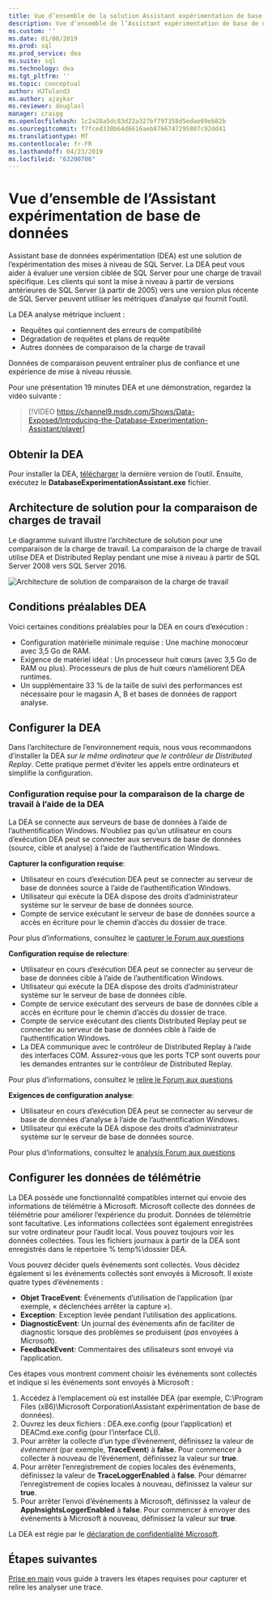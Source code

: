 ```yaml
---
title: Vue d’ensemble de la solution Assistant expérimentation de base de données pour SQL Server met à niveau
description: Vue d’ensemble de l’Assistant expérimentation de base de données
ms.custom: ''
ms.date: 01/08/2019
ms.prod: sql
ms.prod_service: dea
ms.suite: sql
ms.technology: dea
ms.tgt_pltfrm: ''
ms.topic: conceptual
author: HJToland3
ms.author: ajaykar
ms.reviewer: douglasl
manager: craigg
ms.openlocfilehash: 1c2a28a5dc83d22a327bf797358d5edae69eb82b
ms.sourcegitcommit: f7fced330b64d6616aeb8766747295807c92dd41
ms.translationtype: MT
ms.contentlocale: fr-FR
ms.lasthandoff: 04/23/2019
ms.locfileid: "63200706"
---
```

# <a name="overview-of-database-experimentation-assistant"></a>Vue d’ensemble de l’Assistant expérimentation de base de données

Assistant base de données expérimentation (DEA) est une solution de l’expérimentation des mises à niveau de SQL Server. La DEA peut vous aider à évaluer une version ciblée de SQL Server pour une charge de travail spécifique. Les clients qui sont la mise à niveau à partir de versions antérieures de SQL Server (à partir de 2005) vers une version plus récente de SQL Server peuvent utiliser les métriques d’analyse qui fournit l’outil. 

La DEA analyse métrique incluent :
- Requêtes qui contiennent des erreurs de compatibilité
- Dégradation de requêtes et plans de requête
- Autres données de comparaison de la charge de travail

Données de comparaison peuvent entraîner plus de confiance et une expérience de mise à niveau réussie.

Pour une présentation 19 minutes DEA et une démonstration, regardez la vidéo suivante :

> [!VIDEO https://channel9.msdn.com/Shows/Data-Exposed/Introducing-the-Database-Experimentation-Assistant/player]

## <a name="get-dea"></a>Obtenir la DEA

Pour installer la DEA, [télécharger](https://www.microsoft.com/download/details.aspx?id=54090) la dernière version de l’outil. Ensuite, exécutez le **DatabaseExperimentationAssistant.exe** fichier.

## <a name="solution-architecture-for-comparing-workloads"></a>Architecture de solution pour la comparaison de charges de travail

Le diagramme suivant illustre l’architecture de solution pour une comparaison de la charge de travail. La comparaison de la charge de travail utilise DEA et Distributed Replay pendant une mise à niveau à partir de SQL Server 2008 vers SQL Server 2016.

![Architecture de solution de comparaison de la charge de travail](./media/database-experimentation-assistant-overview/dea-overview-compare-solution-architecture.png)

## <a name="dea-prerequisites"></a>Conditions préalables DEA

Voici certaines conditions préalables pour la DEA en cours d’exécution :
- Configuration matérielle minimale requise : Une machine monocœur avec 3,5 Go de RAM.
- Exigence de matériel idéal : Un processeur huit cœurs (avec 3,5 Go de RAM ou plus). Processeurs de plus de huit cœurs n’améliorent DEA runtimes.
- Un supplémentaire 33 % de la taille de suivi des performances est nécessaire pour le magasin A, B et bases de données de rapport analyse.

## <a name="configure-dea"></a>Configurer la DEA

Dans l’architecture de l’environnement requis, nous vous recommandons d’installer la DEA *sur le même ordinateur que le contrôleur de Distributed Replay*. Cette pratique permet d’éviter les appels entre ordinateurs et simplifie la configuration.

### <a name="required-configuration-for-workload-comparison-by-using-dea"></a>Configuration requise pour la comparaison de la charge de travail à l’aide de la DEA

La DEA se connecte aux serveurs de base de données à l’aide de l’authentification Windows. N’oubliez pas qu’un utilisateur en cours d’exécution DEA peut se connecter aux serveurs de base de données (source, cible et analyse) à l’aide de l’authentification Windows.

**Capturer la configuration requise**:

*   Utilisateur en cours d’exécution DEA peut se connecter au serveur de base de données source à l’aide de l’authentification Windows.
*   Utilisateur qui exécute la DEA dispose des droits d’administrateur système sur le serveur de base de données source.
*   Compte de service exécutant le serveur de base de données source a accès en écriture pour le chemin d’accès du dossier de trace.

Pour plus d’informations, consultez le [capturer le Forum aux questions](database-experimentation-assistant-capture-trace.md#frequently-asked-questions-about-trace-capture)

**Configuration requise de relecture**: 

*   Utilisateur en cours d’exécution DEA peut se connecter au serveur de base de données cible à l’aide de l’authentification Windows.
*   Utilisateur qui exécute la DEA dispose des droits d’administrateur système sur le serveur de base de données cible.
*   Compte de service exécutant des serveurs de base de données cible a accès en écriture pour le chemin d’accès du dossier de trace.
*   Compte de service exécutant des clients Distributed Replay peut se connecter au serveur de base de données cible à l’aide de l’authentification Windows.
*   La DEA communique avec le contrôleur de Distributed Replay à l’aide des interfaces COM. Assurez-vous que les ports TCP sont ouverts pour les demandes entrantes sur le contrôleur de Distributed Replay.

Pour plus d’informations, consultez le [relire le Forum aux questions](database-experimentation-assistant-replay-trace.md#frequently-asked-questions-about-trace-replay)

**Exigences de configuration analyse**: 

*   Utilisateur en cours d’exécution DEA peut se connecter au serveur de base de données d’analyse à l’aide de l’authentification Windows.
*   Utilisateur qui exécute la DEA dispose des droits d’administrateur système sur le serveur de base de données source.

Pour plus d’informations, consultez le [analysis Forum aux questions](database-experimentation-assistant-create-report.md#frequently-asked-questions-about-analysis-reports)

## <a name="set-up-telemetry"></a>Configurer les données de télémétrie

La DEA possède une fonctionnalité compatibles internet qui envoie des informations de télémétrie à Microsoft. Microsoft collecte des données de télémétrie pour améliorer l’expérience du produit. Données de télémétrie sont facultative. Les informations collectées sont également enregistrées sur votre ordinateur pour l’audit local. Vous pouvez toujours voir les données collectées. Tous les fichiers journaux à partir de la DEA sont enregistrés dans le répertoire % temp%\\dossier DEA.

Vous pouvez décider quels événements sont collectés. Vous décidez également si les événements collectés sont envoyés à Microsoft. Il existe quatre types d’événements :

*   **Objet TraceEvent**: Événements d’utilisation de l’application (par exemple, « déclenchées arrêter la capture »).
*   **Exception**: Exception levée pendant l’utilisation des applications.
*   **DiagnosticEvent**: Un journal des événements afin de faciliter de diagnostic lorsque des problèmes se produisent (*pas* envoyées à Microsoft).
*   **FeedbackEvent**: Commentaires des utilisateurs sont envoyé via l’application.

Ces étapes vous montrent comment choisir les événements sont collectés et indique si les événements sont envoyés à Microsoft :

1.  Accédez à l’emplacement où est installée DEA (par exemple, C:\\Program Files (x86)\\Microsoft Corporation\\Assistant expérimentation de base de données).
2.  Ouvrez les deux fichiers : DEA.exe.config (pour l’application) et DEACmd.exe.config (pour l’interface CLI).
3.  Pour arrêter la collecte d’un type d’événement, définissez la valeur de *événement* (par exemple, **TraceEvent**) à **false**. Pour commencer à collecter à nouveau de l’événement, définissez la valeur sur **true**.
4.  Pour arrêter l’enregistrement de copies locales des événements, définissez la valeur de **TraceLoggerEnabled** à **false**. Pour démarrer l’enregistrement de copies locales à nouveau, définissez la valeur sur **true**.
5.  Pour arrêter l’envoi d’événements à Microsoft, définissez la valeur de **AppInsightsLoggerEnabled** à **false**. Pour commencer à envoyer des événements à Microsoft à nouveau, définissez la valeur sur **true**.

La DEA est régie par le [déclaration de confidentialité Microsoft](https://aka.ms/dea-privacy).

## <a name="next-steps"></a>Étapes suivantes

[Prise en main](database-experimentation-assistant-get-started.md) vous guide à travers les étapes requises pour capturer et relire les analyser une trace.
